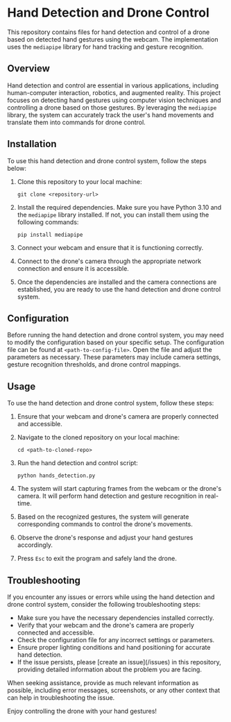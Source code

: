 # Hand Detection and Drone Control

This repository contains files for hand detection and control of a drone based on detected hand gestures using the webcam. The implementation uses the `mediapipe` library for hand tracking and gesture recognition.

## Overview <a name="overview"></a>

Hand detection and control are essential in various applications, including human-computer interaction, robotics, and augmented reality. This project focuses on detecting hand gestures using computer vision techniques and controlling a drone based on those gestures. By leveraging the `mediapipe` library, the system can accurately track the user's hand movements and translate them into commands for drone control.

## Installation <a name="installation"></a>

To use this hand detection and drone control system, follow the steps below:

1. Clone this repository to your local machine:

   ```
   git clone <repository-url>
   ```

2. Install the required dependencies. Make sure you have Python 3.10 and the `mediapipe` library installed. If not, you can install them using the following commands:

   ```
   pip install mediapipe
   ```

3. Connect your webcam and ensure that it is functioning correctly.

4. Connect to the drone's camera through the appropriate network connection and ensure it is accessible.

5. Once the dependencies are installed and the camera connections are established, you are ready to use the hand detection and drone control system.

## Configuration <a name="configuration"></a>

Before running the hand detection and drone control system, you may need to modify the configuration based on your specific setup. The configuration file can be found at `<path-to-config-file>`. Open the file and adjust the parameters as necessary. These parameters may include camera settings, gesture recognition thresholds, and drone control mappings.

## Usage <a name="usage"></a>

To use the hand detection and drone control system, follow these steps:

1. Ensure that your webcam and drone's camera are properly connected and accessible.

2. Navigate to the cloned repository on your local machine:

   ```
   cd <path-to-cloned-repo>
   ```

3. Run the hand detection and control script:

   ```
   python hands_detection.py
   ```

4. The system will start capturing frames from the webcam or the drone's camera. It will perform hand detection and gesture recognition in real-time.

5. Based on the recognized gestures, the system will generate corresponding commands to control the drone's movements.

6. Observe the drone's response and adjust your hand gestures accordingly.

7. Press `Esc` to exit the program and safely land the drone.

## Troubleshooting <a name="troubleshooting"></a>

If you encounter any issues or errors while using the hand detection and drone control system, consider the following troubleshooting steps:

- Make sure you have the necessary dependencies installed correctly.
- Verify that your webcam and the drone's camera are properly connected and accessible.
- Check the configuration file for any incorrect settings or parameters.
- Ensure proper lighting conditions and hand positioning for accurate hand detection.
- If the issue persists, please [create an issue](<repository-url>/issues) in this repository, providing detailed information about the problem you are facing.

When seeking assistance, provide as much relevant information as possible, including error messages, screenshots, or any other context that can help in troubleshooting the issue.

Enjoy controlling the drone with your hand gestures!


